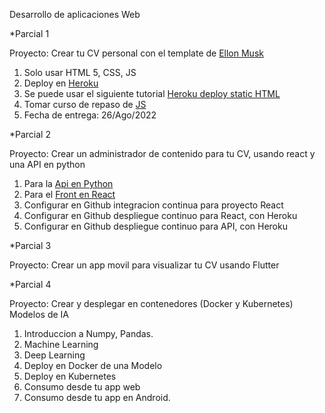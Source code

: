 Desarrollo de aplicaciones Web

*Parcial 1

Proyecto:  Crear tu CV personal con el template de [Ellon Musk](https://emprendedor.com/el-cv-de-elon-musk-es-de-una-pagina-el-tuyo-deberia-ser-igual/)
1. Solo usar HTML 5, CSS, JS
2. Deploy en [Heroku](https://www.heroku.com/)
3. Se puede usar el siguiente tutorial [Heroku deploy static HTML](https://www.geeksforgeeks.org/how-to-deploy-a-basic-static-html-website-to-heroku/)
4. Tomar curso de repaso de [JS](https://www.freecodecamp.org/learn/javascript-algorithms-and-data-structures/)
5. Fecha de entrega: 26/Ago/2022


*Parcial 2

Proyecto: Crear un administrador de contenido para tu CV, usando react y una API en python
1. Para la [Api en Python](https://www.howtographql.com/graphql-python/0-introduction/)
2. Para el [Front en React](https://www.howtographql.com/react-apollo/1-getting-started/)
3. Configurar en Github integracion continua para proyecto React
4. Configurar en Github despliegue continuo para React, con Heroku
4. Configurar en Github despliegue continuo para API, con Heroku
 


*Parcial 3

Proyecto: Crear un app movil para visualizar tu CV usando Flutter

*Parcial 4

Proyecto: Crear y desplegar en contenedores (Docker y Kubernetes) Modelos de IA 

1. Introduccion a Numpy, Pandas.
2. Machine Learning
3. Deep Learning
4. Deploy en Docker de una Modelo
5. Deploy en Kubernetes
6. Consumo desde tu app web
7. Consumo desde tu app en Android.
